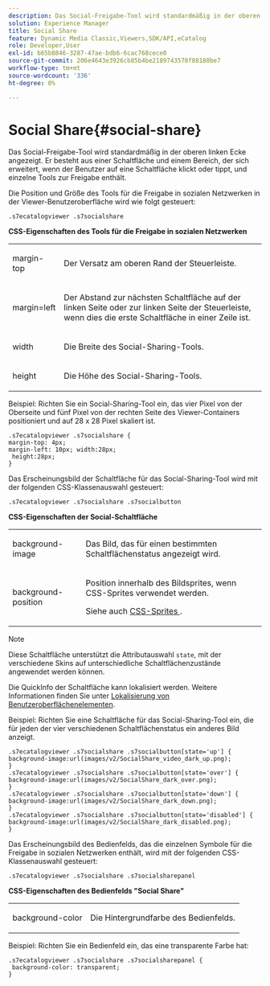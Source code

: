 ```yaml
---
description: Das Social-Freigabe-Tool wird standardmäßig in der oberen linken Ecke angezeigt. Er besteht aus einer Schaltfläche und einem Bereich, der sich erweitert, wenn der Benutzer auf eine Schaltfläche klickt oder tippt, und einzelne Tools zur Freigabe enthält.
solution: Experience Manager
title: Social Share
feature: Dynamic Media Classic,Viewers,SDK/API,eCatalog
role: Developer,User
exl-id: b65b8846-3287-47ae-bdb6-6cac768cece0
source-git-commit: 206e4643e3926cb85b4be2189743578f88180be7
workflow-type: tm+mt
source-wordcount: '336'
ht-degree: 0%

---
```


# Social Share{#social-share}

Das Social-Freigabe-Tool wird standardmäßig in der oberen linken Ecke angezeigt. Er besteht aus einer Schaltfläche und einem Bereich, der sich erweitert, wenn der Benutzer auf eine Schaltfläche klickt oder tippt, und einzelne Tools zur Freigabe enthält.

<!--<a id="section_061E550C1C1D4DB2BD663A898895B38C"></a>-->

Die Position und Größe des Tools für die Freigabe in sozialen Netzwerken in der Viewer-Benutzeroberfläche wird wie folgt gesteuert:

```
.s7ecatalogviewer .s7socialshare
```

**CSS-Eigenschaften des Tools für die Freigabe in sozialen Netzwerken**

<table id="table_C48C56E696304C9BAFEE71BA9EA9A174"> 
 <tbody> 
  <tr> 
   <td colname="col1"> <p> <span class="codeph"> margin-top  </span> </p> </td> 
   <td colname="col2"> <p> Der Versatz am oberen Rand der Steuerleiste. </p> </td> 
  </tr> 
  <tr> 
   <td colname="col1"> <p> <span class="codeph"> margin=left  </span> </p> </td> 
   <td colname="col2"> <p> Der Abstand zur nächsten Schaltfläche auf der linken Seite oder zur linken Seite der Steuerleiste, wenn dies die erste Schaltfläche in einer Zeile ist. </p> </td> 
  </tr> 
  <tr> 
   <td colname="col1"> <p> <span class="codeph"> width </span> </p> </td> 
   <td colname="col2"> <p> Die Breite des Social-Sharing-Tools. </p> </td> 
  </tr> 
  <tr> 
   <td colname="col1"> <p> <span class="codeph"> height </span> </p> </td> 
   <td colname="col2"> <p>Die Höhe des Social-Sharing-Tools. </p> </td> 
  </tr> 
 </tbody> 
</table>

Beispiel: Richten Sie ein Social-Sharing-Tool ein, das vier Pixel von der Oberseite und fünf Pixel von der rechten Seite des Viewer-Containers positioniert und auf 28 x 28 Pixel skaliert ist.

```
.s7ecatalogviewer .s7socialshare { 
margin-top: 4px; 
margin-left: 10px; width:28px; 
 height:28px; 
}
```

Das Erscheinungsbild der Schaltfläche für das Social-Sharing-Tool wird mit der folgenden CSS-Klassenauswahl gesteuert:

```
.s7ecatalogviewer .s7socialshare .s7socialbutton
```

**CSS-Eigenschaften der Social-Schaltfläche**

<table id="table_A18B6978EC304C378F5FE92DD44D138D"> 
 <tbody> 
  <tr> 
   <td colname="col1"> <p> <span class="codeph"> background-image  </span> </p> </td> 
   <td colname="col2"> <p> Das Bild, das für einen bestimmten Schaltflächenstatus angezeigt wird. </p> </td> 
  </tr> 
  <tr> 
   <td colname="col1"> <p> <span class="codeph"> background-position  </span> </p> </td> 
   <td colname="col2"> <p> Position innerhalb des Bildsprites, wenn CSS-Sprites verwendet werden. </p> <p>Siehe auch <a href="../../../c-html5-s7-aem-asset-viewers/c-html5-20-ecatalog-viewer-about/c-html5-20-ecatalog-viewer-customizingviewer/c-html5-20-ecatalog-viewer-customizingviewer.md#section-9d570f95eb2443aca74c1b02f6e89aff" format="dita" scope="local"> CSS-Sprites </a>. </p> </td> 
  </tr> 
 </tbody> 
</table>

>[!NOTE]
>
>Diese Schaltfläche unterstützt die Attributauswahl `state`, mit der verschiedene Skins auf unterschiedliche Schaltflächenzustände angewendet werden können.

Die QuickInfo der Schaltfläche kann lokalisiert werden. Weitere Informationen finden Sie unter [Lokalisierung von Benutzeroberflächenelementen](../../../c-html5-s7-aem-asset-viewers/c-html5-20-ecatalog-viewer-about/c-html5-20-ecatalog-viewer-localization.md#concept-cbfc39344c494eb7b9f6a272cff0cc74).

Beispiel: Richten Sie eine Schaltfläche für das Social-Sharing-Tool ein, die für jeden der vier verschiedenen Schaltflächenstatus ein anderes Bild anzeigt.

```
.s7ecatalogviewer .s7socialshare .s7socialbutton[state='up'] { 
background-image:url(images/v2/SocialShare_video_dark_up.png); 
} 
.s7ecatalogviewer .s7socialshare .s7socialbutton[state='over'] { 
background-image:url(images/v2/SocialShare_dark_over.png); 
} 
.s7ecatalogviewer .s7socialshare .s7socialbutton[state='down'] { 
background-image:url(images/v2/SocialShare_dark_down.png); 
} 
.s7ecatalogviewer .s7socialshare .s7socialbutton[state='disabled'] { 
background-image:url(images/v2/SocialShare_dark_disabled.png); 
}
```

Das Erscheinungsbild des Bedienfelds, das die einzelnen Symbole für die Freigabe in sozialen Netzwerken enthält, wird mit der folgenden CSS-Klassenauswahl gesteuert:

```
.s7ecatalogviewer .s7socialshare .s7socialsharepanel
```

**CSS-Eigenschaften des Bedienfelds &quot;Social Share&quot;**

<table id="table_86E777A5851F47D6A49D966E24A9A6CD"> 
 <tbody> 
  <tr> 
   <td colname="col1"> <p> <span class="codeph"> background-color  </span> </p> </td> 
   <td colname="col2"> <p>Die Hintergrundfarbe des Bedienfelds. </p> </td> 
  </tr> 
 </tbody> 
</table>

Beispiel: Richten Sie ein Bedienfeld ein, das eine transparente Farbe hat:

```
.s7ecatalogviewer .s7socialshare .s7socialsharepanel { 
 background-color: transparent; 
}
```
